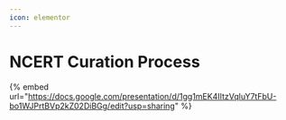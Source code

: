 ```yaml
---
icon: elementor
---
```


# NCERT Curation Process



{% embed url="https://docs.google.com/presentation/d/1gg1mEK4IItzVqluY7tFbU-bo1WJPrtBVp2kZ02DiBGg/edit?usp=sharing" %}
